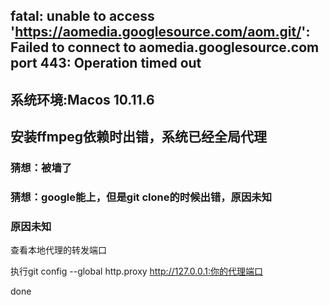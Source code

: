 ## fatal: unable to access 'https://aomedia.googlesource.com/aom.git/': Failed to connect to aomedia.googlesource.com port 443: Operation timed out

## 系统环境:Macos 10.11.6
## 安装ffmpeg依赖时出错，系统已经全局代理

### 猜想：被墙了
### 猜想：google能上，但是git clone的时候出错，原因未知
### 原因未知

查看本地代理的转发端口

执行git config --global http.proxy http://127.0.0.1:你的代理端口

done

